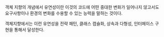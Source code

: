 객체 지향의 개념에서 유연성이란 이것의 코드에 어떤 중대한 변화가 일어나지 않고서도 요구사항이나 환경의 변화를 수용할 수 있는 능력을 말하는 것이다. 

객체지향에서는 이런 유연성을 전략 패턴, 클래스 캡슐화, 상속과 다형성, 인터페이스 구현을 통해서 달성한다. 